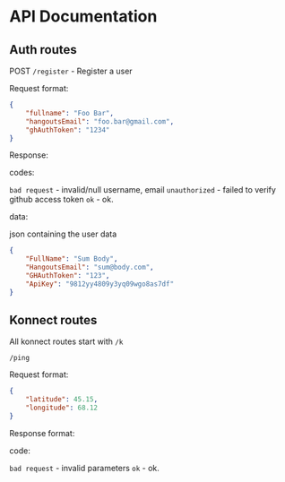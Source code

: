 # API Documentation

## Auth routes

POST `/register` - Register a user

Request format:

```json
{
    "fullname": "Foo Bar",
    "hangoutsEmail": "foo.bar@gmail.com",
    "ghAuthToken": "1234"
}
```

Response:

codes:

`bad request` - invalid/null username, email
`unauthorized` - failed to verify github access token
`ok` - ok.

data:

json containing the user data

```json
{
    "FullName": "Sum Body",
    "HangoutsEmail": "sum@body.com",
    "GHAuthToken": "123",
    "ApiKey": "9812yy4809y3yq09wgo8as7df"
}
```

## Konnect routes

All konnect routes start with `/k`

`/ping`

Request format:

```json
{
    "latitude": 45.15,
    "longitude": 68.12
}
```

Response format:

code:

`bad request` - invalid parameters
`ok` - ok.

